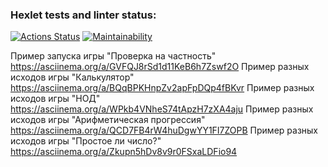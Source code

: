 ### Hexlet tests and linter status:
[![Actions Status](https://github.com/ilovemakonnen/frontend-project-44/actions/workflows/hexlet-check.yml/badge.svg)](https://github.com/ilovemakonnen/frontend-project-44/actions)
[![Maintainability](https://api.codeclimate.com/v1/badges/4347d7be402e7cd1fe08/maintainability)](https://codeclimate.com/github/ilovemakonnen/frontend-project-44/maintainability)

Пример запуска игры "Проверка на частность" https://asciinema.org/a/GVFQJ8rSd1d11KeB6h7Zswf2O
Пример разных исходов игры "Калькулятор" https://asciinema.org/a/BQqBPKHnpZv2apFpDQp4fBKvr
Пример разных исходов игры "НОД" https://asciinema.org/a/WPkb4VNheS74tApzH7zXA4aju
Пример разных исходов игры "Арифметическая прогрессия" https://asciinema.org/a/QCD7FB4rW4huDgwYY1FI7ZOPB
Пример разных исходов игры "Простое ли число?" https://asciinema.org/a/Zkupn5hDv8v9r0FSxaLDFio94